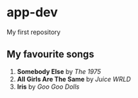 # app-dev
My first repository
## My favourite songs
1. **Somebody Else** by *The 1975*
2. **All Girls Are The Same** by *Juice WRLD*
3. **Iris** by *Goo Goo Dolls*

